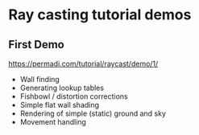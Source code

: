 # Ray casting tutorial demos

## First Demo
https://permadi.com/tutorial/raycast/demo/1/

* Wall finding
* Generating lookup tables
* Fishbowl / distortion corrections
* Simple flat wall shading
* Rendering of simple (static) ground and sky
* Movement handling
